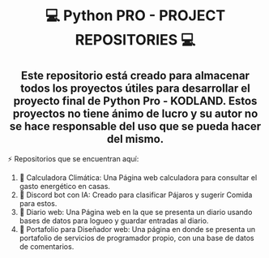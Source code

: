 <div align="center">
<h1>💻 Python PRO - PROJECT REPOSITORIES 💻</h1>
<h2>Este repositorio está creado para almacenar todos los proyectos útiles para desarrollar el proyecto final de Python Pro - KODLAND. Estos proyectos no tiene ánimo de lucro y su autor no se hace responsable del uso que se pueda hacer del mismo.</h2>
</div>

:zap: Repositorios que se encuentran aquí:

<!--START_SECTION:activity-->
1. 🎉 Calculadora Climática:  Una Página web calculadora para consultar el gasto energético en casas.
2. 🎉 Discord bot con IA: Creado para clasificar Pájaros y sugerir Comida para estos.
3. 🎉 Diario web: Una Página web en la que se presenta un diario usando bases de datos para logueo y guardar entradas al diario. 
4. 🎉 Portafolio para Diseñador web: Una página en donde se presenta un portafolio de servicios de programador propio, con una base de datos de comentarios. 
<!--END_SECTION:activity-->
